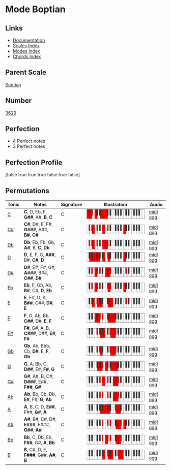 # Mode Boptian

## Links

- [Documentation](index.md)
- [Scales Index](Scales.md)
- [Modes Index](Modes.md)
- [Chords Index](Chords.md)

## Parent Scale

[Saptian](ScaleSaptian.md)

## Number

[3629](https://ianring.com/musictheory/scales/3629)

## Perfection

- 4 Perfect notes
- 3 Perfect notes

## Perfection Profile

[false true true true false true false]

## Permutations

| Tonic | Notes | Signature | Illustration | Audio |
|-------|-------|-----------|--------------|-------|
| [C](ModeCNaturalBoptian.md) | **C**, D, Eb, F, **G##**, A#, **B**, **C** | C | ![CNaturalBoptian](ModeCNaturalBoptian.png) | [midi](ModeCNaturalBoptian.mid) [ogg](ModeCNaturalBoptian.ogg) |
| [C#](ModeCSharpBoptian.md) | **C#**, D#, E, F#, **G###**, A##, **B#**, **C#** | C | ![CSharpBoptian](ModeCSharpBoptian.png) | [midi](ModeCSharpBoptian.mid) [ogg](ModeCSharpBoptian.ogg) |
| [Db](ModeDFlatBoptian.md) | **Db**, Eb, Fb, Gb, **A#**, B, **C**, **Db** | C | ![DFlatBoptian](ModeDFlatBoptian.png) | [midi](ModeDFlatBoptian.mid) [ogg](ModeDFlatBoptian.ogg) |
| [D](ModeDNaturalBoptian.md) | **D**, E, F, G, **A##**, B#, **C#**, **D** | C | ![DNaturalBoptian](ModeDNaturalBoptian.png) | [midi](ModeDNaturalBoptian.mid) [ogg](ModeDNaturalBoptian.ogg) |
| [D#](ModeDSharpBoptian.md) | **D#**, E#, F#, G#, **A###**, B##, **C##**, **D#** | C | ![DSharpBoptian](ModeDSharpBoptian.png) | [midi](ModeDSharpBoptian.mid) [ogg](ModeDSharpBoptian.ogg) |
| [Eb](ModeEFlatBoptian.md) | **Eb**, F, Gb, Ab, **B#**, C#, **D**, **Eb** | C | ![EFlatBoptian](ModeEFlatBoptian.png) | [midi](ModeEFlatBoptian.mid) [ogg](ModeEFlatBoptian.ogg) |
| [E](ModeENaturalBoptian.md) | **E**, F#, G, A, **B##**, C##, **D#**, **E** | C | ![ENaturalBoptian](ModeENaturalBoptian.png) | [midi](ModeENaturalBoptian.mid) [ogg](ModeENaturalBoptian.ogg) |
| [F](ModeFNaturalBoptian.md) | **F**, G, Ab, Bb, **C##**, D#, **E**, **F** | C | ![FNaturalBoptian](ModeFNaturalBoptian.png) | [midi](ModeFNaturalBoptian.mid) [ogg](ModeFNaturalBoptian.ogg) |
| [F#](ModeFSharpBoptian.md) | **F#**, G#, A, B, **C###**, D##, **E#**, **F#** | C | ![FSharpBoptian](ModeFSharpBoptian.png) | [midi](ModeFSharpBoptian.mid) [ogg](ModeFSharpBoptian.ogg) |
| [Gb](ModeGFlatBoptian.md) | **Gb**, Ab, Bbb, Cb, **D#**, E, **F**, **Gb** | C | ![GFlatBoptian](ModeGFlatBoptian.png) | [midi](ModeGFlatBoptian.mid) [ogg](ModeGFlatBoptian.ogg) |
| [G](ModeGNaturalBoptian.md) | **G**, A, Bb, C, **D##**, E#, **F#**, **G** | C | ![GNaturalBoptian](ModeGNaturalBoptian.png) | [midi](ModeGNaturalBoptian.mid) [ogg](ModeGNaturalBoptian.ogg) |
| [G#](ModeGSharpBoptian.md) | **G#**, A#, B, C#, **D###**, E##, **F##**, **G#** | C | ![GSharpBoptian](ModeGSharpBoptian.png) | [midi](ModeGSharpBoptian.mid) [ogg](ModeGSharpBoptian.ogg) |
| [Ab](ModeAFlatBoptian.md) | **Ab**, Bb, Cb, Db, **E#**, F#, **G**, **Ab** | C | ![AFlatBoptian](ModeAFlatBoptian.png) | [midi](ModeAFlatBoptian.mid) [ogg](ModeAFlatBoptian.ogg) |
| [A](ModeANaturalBoptian.md) | **A**, B, C, D, **E##**, F##, **G#**, **A** | C | ![ANaturalBoptian](ModeANaturalBoptian.png) | [midi](ModeANaturalBoptian.mid) [ogg](ModeANaturalBoptian.ogg) |
| [A#](ModeASharpBoptian.md) | **A#**, B#, C#, D#, **E###**, F###, **G##**, **A#** | C | ![ASharpBoptian](ModeASharpBoptian.png) | [midi](ModeASharpBoptian.mid) [ogg](ModeASharpBoptian.ogg) |
| [Bb](ModeBFlatBoptian.md) | **Bb**, C, Db, Eb, **F##**, G#, **A**, **Bb** | C | ![BFlatBoptian](ModeBFlatBoptian.png) | [midi](ModeBFlatBoptian.mid) [ogg](ModeBFlatBoptian.ogg) |
| [B](ModeBNaturalBoptian.md) | **B**, C#, D, E, **F###**, G##, **A#**, **B** | C | ![BNaturalBoptian](ModeBNaturalBoptian.png) | [midi](ModeBNaturalBoptian.mid) [ogg](ModeBNaturalBoptian.ogg) |
